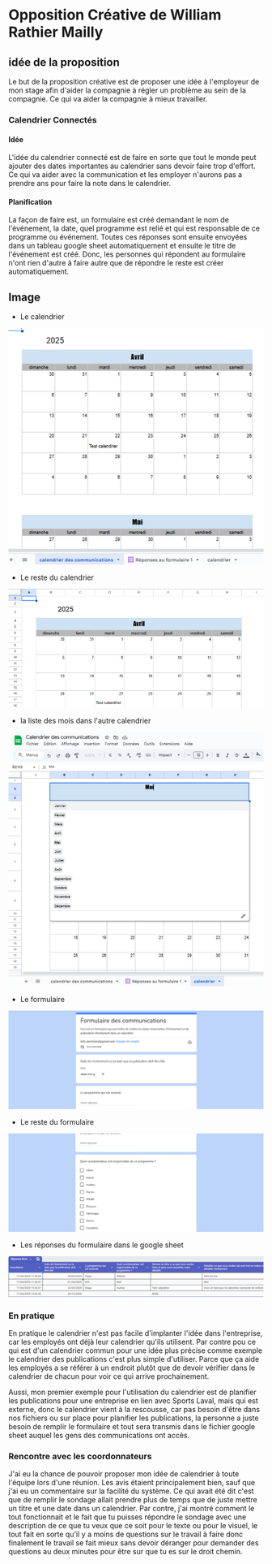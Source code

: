 # Opposition Créative de William Rathier Mailly
## idée de la proposition

Le but de la proposition créative est de proposer une idée à l'employeur de mon stage afin d'aider la compagnie à régler un problème au sein de la compagnie. Ce qui va aider la compagnie à mieux travailler.

### Calendrier Connectés
#### Idée
L'idée du calendrier connecté est de faire en sorte que tout le monde peut ajouter des dates importantes au calendrier sans devoir faire trop d'effort. Ce qui va aider avec la communication et les employer n'aurons pas a prendre  ans pour faire la note dans le calendrier.

#### Planification
La façon de faire est, un formulaire est créé demandant le nom de l'événement, la date, quel programme est relié et qui est responsable de ce programme ou événement. Toutes ces réponses sont ensuite envoyées dans un tableau google sheet automatiquement et ensuite le titre de l'événement est créé. Donc, les personnes qui répondent au formulaire n'ont rien d'autre à faire autre que de répondre le reste est créer automatiquement.


## Image

- Le calendrier
  
![Le Calendrier](img_propostion_creative/calendrier_1.png)

- Le reste du calendrier
  
![Le reste du calendrier](img_propostion_creative/calendrier_2.png)

- la liste des mois dans l'autre calendrier
  
![Le calendrier avec sa liste de mois](img_propostion_creative/calendrier_liste.png)

- Le formulaire
  
![Le formulaire](img_propostion_creative/form.png)

- Le reste du formulaire
  
![Le reste du formulaire](img_propostion_creative/form_2.png)

- Les réponses du formulaire dans le google sheet
  
![Les réponses du formulaire](img_propostion_creative/reponses_form.png)

### En pratique
En pratique le calendrier n'est pas facile d'implanter l'idée dans l'entreprise, car les employés ont déjà leur calendrier qu'ils utilisent. Par contre pou ce qui est d'un calendrier commun pour une idée plus précise comme exemple le calendrier des publications c'est plus simple d'utiliser. Parce que ça aide les employés a se référer à un endroit plutôt que de devoir vérifier dans le calendrier de chacun pour voir ce qui arrive prochainement.

Aussi, mon premier exemple pour l'utilisation du calendrier est de planifier les publications pour une entreprise en lien avec Sports Laval, mais qui est externe, donc le calendrier vient à la rescousse, car pas besoin d'être dans nos fichiers ou sur place pour planifier les publications, la personne a juste besoin de remplir le formulaire et tout sera transmis dans le fichier google sheet auquel les gens des communications ont accès.

### Rencontre avec les coordonnateurs
J'ai eu la chance de pouvoir proposer mon idée de calendrier à toute l'équipe lors d'une réunion. Les avis étaient principalement bien, sauf que j'ai eu un commentaire sur la facilité du système. Ce qui avait été dit c'est que de remplir le sondage allait prendre plus de temps que de juste mettre un titre et une date dans un calendrier. Par contre, j'ai montré comment le tout fonctionnait et le fait que tu puisses répondre le sondage avec une description de ce que tu veux que ce soit pour le texte ou pour le visuel, le tout fait en sorte qu'il y a moins de questions sur le travail à faire donc finalement le travail se fait mieux sans devoir déranger pour demander des questions au deux minutes pour être sur que tu es sur le droit chemin.

